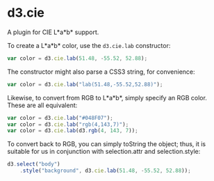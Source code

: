 # d3.cie

A plugin for CIE L\*a\*b\* support.

To create a L\*a\*b\* color, use the `d3.cie.lab` constructor:

```js
var color = d3.cie.lab(51.48, -55.52, 52.88);
```

The constructor might also parse a CSS3 string, for convenience:

```js
var color = d3.cie.lab("lab(51.48,-55.52,52.88)");
```

Likewise, to convert from RGB to L\*a\*b\*, simply specify an RGB color. These are
all equivalent:

```js
var color = d3.cie.lab("#048F07");
var color = d3.cie.lab("rgb(4,143,7)");
var color = d3.cie.lab(d3.rgb(4, 143, 7));
```

To convert back to RGB, you can simply toString the object; thus, it is suitable
for us in conjunction with selection.attr and selection.style:

```js
d3.select("body")
    .style("background", d3.cie.lab(51.48, -55.52, 52.88));
```
